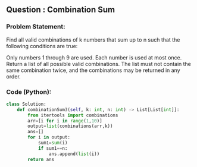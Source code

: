 ## Question : Combination Sum

### Problem Statement:
Find all valid combinations of k numbers that sum up to n such that the following conditions are true:

Only numbers 1 through 9 are used.
Each number is used at most once.
Return a list of all possible valid combinations. The list must not contain the same combination twice, and the combinations may be returned in any order.

### Code (Python):
```python
class Solution:
    def combinationSum3(self, k: int, n: int) -> List[List[int]]:
        from itertools import combinations
        arr=[i for i in range(1,10)]
        output=list(combinations(arr,k))
        ans=[]
        for i in output:
            sum1=sum(i)
            if sum1==n:
                ans.append(list(i))
        return ans
